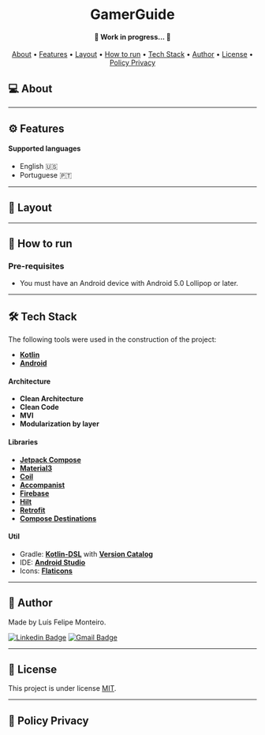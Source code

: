 <h1 align="center">
    GamerGuide
</h1>

<h4 align="center">
	🚧   Work in progress...  🚧
</h4>

<p align="center">
 <a href="#-about">About</a> •
 <a href="#-features">Features</a> •
 <a href="#-layout">Layout</a> • 
 <a href="#-how-to-run">How to run</a> • 
 <a href="#-tech-stack">Tech Stack</a> • 
 <a href="#-author">Author</a> • 
 <a href="#-license">License</a> • 
 <a href="#-policy-privacy">Policy Privacy</a>
</p>


## 💻 About

---

## ⚙ Features


#### Supported languages

 - English 🇺🇸
 - Portuguese 🇵🇹

---

## 🎨 Layout


---

## 🚀 How to run

### Pre-requisites

-   You must have an Android device with Android 5.0 Lollipop or later.

---

## 🛠 Tech Stack

The following tools were used in the construction of the project:

-   **[Kotlin](https://kotlinlang.org/)**
-   **[Android](https://www.android.com/)**

#### Architecture

-   **Clean Architecture**
-   **Clean Code**
-   **MVI**
-   **Modularization by layer**

#### Libraries

-   **[Jetpack Compose](https://developer.android.com/jetpack/compose)**
-   **[Material3](https://m3.material.io/)**
-   **[Coil](https://coil-kt.github.io/coil/)**
-   **[Accompanist](https://google.github.io/accompanist/)**
-   **[Firebase](https://firebase.google.com/)**
-   **[Hilt](https://dagger.dev/hilt/)**
-   **[Retrofit](https://square.github.io/retrofit/)**
-   **[Compose Destinations](https://github.com/raamcosta/compose-destinations)**



#### Util

-   Gradle: **[Kotlin-DSL](https://docs.gradle.org/current/userguide/kotlin_dsl.html)** with **[Version Catalog](https://docs.gradle.org/current/userguide/platforms.html)**
-   IDE:  **[Android Studio](https://developer.android.com/studio)**
-   Icons:  **[Flaticons](https://www.flaticon.com/)**

---

## 🦸 Author

Made by Luís Felipe Monteiro.

[![Linkedin Badge](https://img.shields.io/badge/LinkedIn-0077B5?style=for-the-badge&logo=linkedin&logoColor=white)](https://www.linkedin.com/in/luis-felipe-monteiro/)
[![Gmail Badge](https://img.shields.io/badge/Gmail-D14836?style=for-the-badge&logo=gmail&logoColor=white)](mailto:felipemonteirose@gmail.com)

---

## 📝 License

This project is under license [MIT](./LICENSE).

---

## 📝 Policy Privacy

